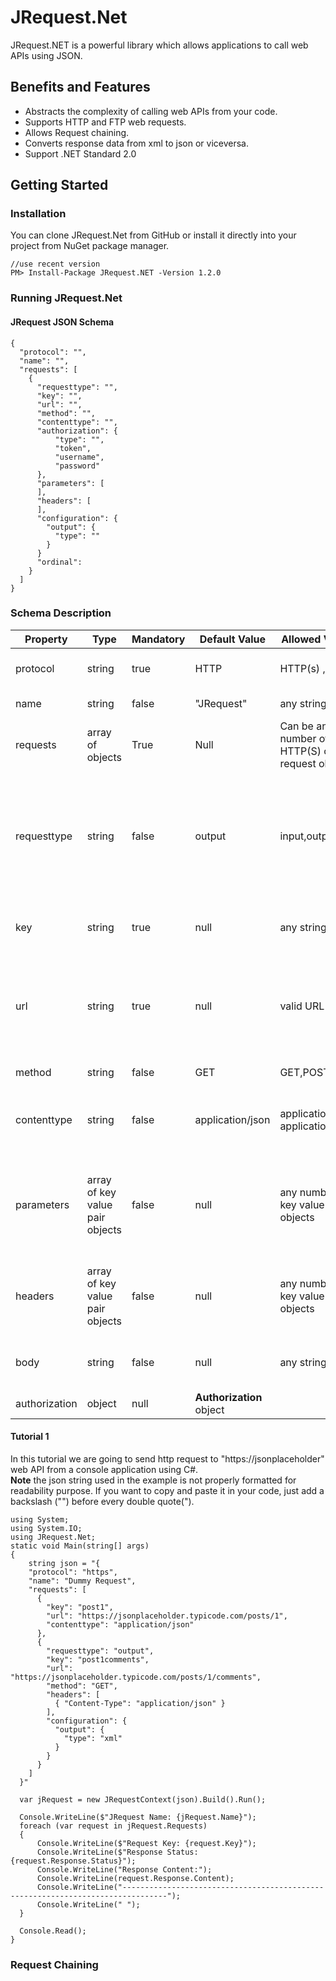 # JRequest.Net
JRequest.NET is a powerful library which allows applications to call web APIs using JSON.
## Benefits and Features
* Abstracts the complexity of calling web APIs from your code.
* Supports HTTP and FTP web requests.
* Allows Request chaining.
* Converts response data from xml to json or viceversa.
* Support .NET Standard 2.0

## Getting Started

### Installation
You can clone JRequest.Net from GitHub or install it directly into your project from NuGet package manager.
```
//use recent version
PM> Install-Package JRequest.NET -Version 1.2.0
```
### Running JRequest.Net
#### JRequest JSON Schema
```
{
  "protocol": "",
  "name": "",
  "requests": [
    {
      "requesttype": "",
      "key": "",
      "url": "",
      "method": "",
      "contenttype": "",
      "authorization": {
          "type": "",
          "token",
          "username",
          "password"
      },
      "parameters": [
      ],
      "headers": [
      ],
      "configuration": {
        "output": {
          "type": ""
        }
      }
      "ordinal": 
    }
  ]
}
```
### Schema Description
| Property | Type | Mandatory |	Default Value |	Allowed Values | Description |
| -------- | ---- | --------- | ------------- | ----------------- | -------- |
| protocol |	string |	true |	HTTP |	HTTP(s) ,FTP | The type of protocol that is used in the internet.
| name | string |	false | "JRequest" | any string | The name of the root JRequest object.
| requests | array of objects |	True |	Null | Can be any number of HTTP(S) or FTP request objects. | Collection of request objects.
| requesttype | string | false | output | input,output | **input:** The response data will be saved in the global storage and the values can be used by other requests. **output:** The response data will not be saved in the global storage and used by other requests.
| key | string | true | null | any string | Used to uniquely identify a request. Duplicate keys are not allowed.
| url | string | true | null | valid URL | A reference to a web resource. Parameter values can be included in the URL, however it is recommended to use the parameters property to add parameter values.
| method | string | false | GET | GET,POST | Methods used to send the request to a server.
| contenttype | string | false | application/json | application/json, application/xml | Indicates the media type of the resource. Content type can also be specified inside the header.
| parameters | array of key value pair objects | false | null | any number of key value paired objects | As an alternative of adding parameters in the url, it's recommended to add parameters in the parameters array in the format of {"key", "value"} pairs.
| headers | array of key value pair objects | false | null | any number of key value paired objects | Allows the request to send additional information to the server. Example: {"Authorization": "basic aGVsbG8gd29ybGQ="}
| body | string | false | null | any string | Used to send data to the server when request method is POST
| authorization | object | null | **Authorization** object | 


#### Tutorial 1
In this tutorial we are going to send http request to "https://jsonplaceholder" web API from a console application using C#.  
**Note** the json string used in the example is not properly formatted for readability purpose. If you want to copy and paste it in your code, just add a backslash ("\") before every double quote(").
```
using System;
using System.IO;
using JRequest.Net;
static void Main(string[] args)
{
    string json = "{
    "protocol": "https",
    "name": "Dummy Request",
    "requests": [
      {
        "key": "post1",
        "url": "https://jsonplaceholder.typicode.com/posts/1",
        "contenttype": "application/json"
      },
      {
        "requesttype": "output",
        "key": "post1comments",
        "url": "https://jsonplaceholder.typicode.com/posts/1/comments",
        "method": "GET",
        "headers": [
          { "Content-Type": "application/json" }
        ],
        "configuration": {
          "output": {
            "type": "xml"
          }
        }
      }
    ]
  }"

  var jRequest = new JRequestContext(json).Build().Run();

  Console.WriteLine($"JRequest Name: {jRequest.Name}");
  foreach (var request in jRequest.Requests)
  {
      Console.WriteLine($"Request Key: {request.Key}");
      Console.WriteLine($"Response Status: {request.Response.Status}");
      Console.WriteLine("Response Content:");
      Console.WriteLine(request.Response.Content);
      Console.WriteLine("--------------------------------------------------------------------------------");
      Console.WriteLine(" ");
  }

  Console.Read();
}

```

### Request Chaining
